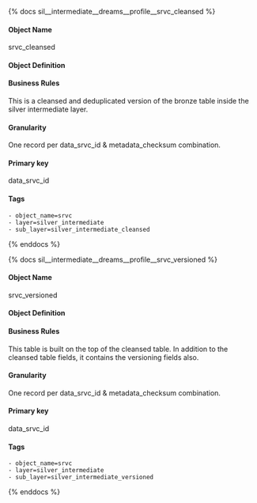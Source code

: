 {% docs sil__intermediate__dreams__profile__srvc_cleansed %}

#### Object Name
srvc_cleansed

#### Object Definition


#### Business Rules
This is a cleansed and deduplicated version of the bronze table inside the silver intermediate layer.

#### Granularity
One record per data_srvc_id & metadata_checksum combination.

#### Primary key
data_srvc_id

#### Tags
    - object_name=srvc
    - layer=silver_intermediate
    - sub_layer=silver_intermediate_cleansed

{% enddocs %}

{% docs sil__intermediate__dreams__profile__srvc_versioned %}

#### Object Name
srvc_versioned

#### Object Definition


#### Business Rules
This table is built on the top of the cleansed table. In addition to the cleansed table fields, it contains the versioning fields also.

#### Granularity
One record per data_srvc_id & metadata_checksum combination.

#### Primary key
data_srvc_id

#### Tags
    - object_name=srvc
    - layer=silver_intermediate
    - sub_layer=silver_intermediate_versioned

{% enddocs %}